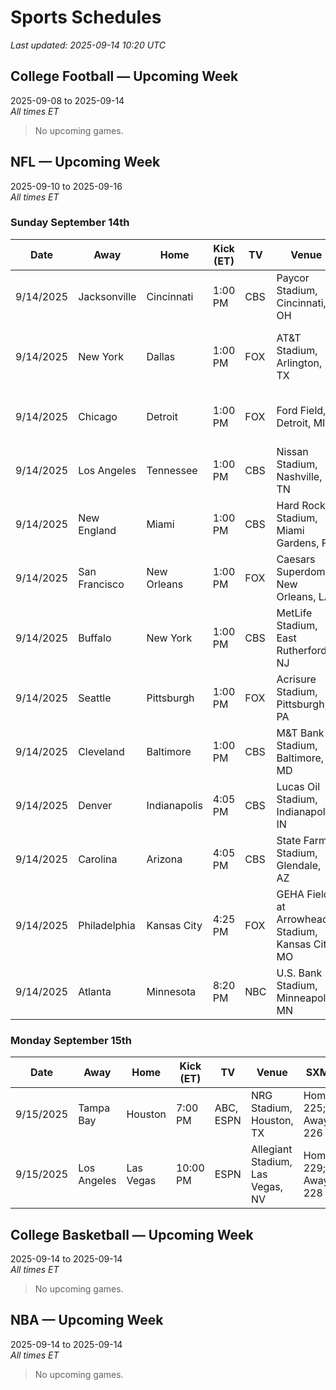 # Sports Schedules

_Last updated: 2025-09-14 10:20 UTC_

## College Football — Upcoming Week
2025-09-08 to 2025-09-14  
_All times ET_  

> No upcoming games.

## NFL — Upcoming Week
2025-09-10 to 2025-09-16  
_All times ET_  

### Sunday September 14th

| Date | Away | Home | Kick (ET) | TV | Venue | SXM | Spread | Total |
| --- | --- | --- | --- | --- | --- | --- | --- | --- |
| 9/14/2025 | Jacksonville | Cincinnati | 1:00 PM | CBS | Paycor Stadium, Cincinnati, OH | Home 226; Away 381 | CIN -3.5 | 48.5 |
| 9/14/2025 | New York | Dallas | 1:00 PM | FOX | AT&T Stadium, Arlington, TX | Home 228; Away 386 / 383 | DAL -5.5 | 45.5 |
| 9/14/2025 | Chicago | Detroit | 1:00 PM | FOX | Ford Field, Detroit, MI | Home 227; Away 382 | DET -6.5 | 46.5 |
| 9/14/2025 | Los Angeles | Tennessee | 1:00 PM | CBS | Nissan Stadium, Nashville, TN | Home 233; Away 388 | LAR -5.5 | 41.5 |
| 9/14/2025 | New England | Miami | 1:00 PM | CBS | Hard Rock Stadium, Miami Gardens, FL | Home 229; Away 384 | MIA -2.5 | 43.5 |
| 9/14/2025 | San Francisco | New Orleans | 1:00 PM | FOX | Caesars Superdome, New Orleans, LA | Home 230; Away 385 | SF -3.5 | 39.5 |
| 9/14/2025 | Buffalo | New York | 1:00 PM | CBS | MetLife Stadium, East Rutherford, NJ | Home 231; Away 386 | BUF -5.5 | 47.5 |
| 9/14/2025 | Seattle | Pittsburgh | 1:00 PM | FOX | Acrisure Stadium, Pittsburgh, PA | Home 232; Away 387 | PIT -3.5 | 40.5 |
| 9/14/2025 | Cleveland | Baltimore | 1:00 PM | CBS | M&T Bank Stadium, Baltimore, MD | Home 225; Away 380 | BAL -11.5 | 44.5 |
| 9/14/2025 | Denver | Indianapolis | 4:05 PM | CBS | Lucas Oil Stadium, Indianapolis, IN | Home 226; Away 381 | DEN -1.5 | 43.5 |
| 9/14/2025 | Carolina | Arizona | 4:05 PM | CBS | State Farm Stadium, Glendale, AZ | Home 225; Away 380 | ARI -6.5 | 44.5 |
| 9/14/2025 | Philadelphia | Kansas City | 4:25 PM | FOX | GEHA Field at Arrowhead Stadium, Kansas City, MO | Home 227; Away 382 | PHI -1.5 | 46.5 |
| 9/14/2025 | Atlanta | Minnesota | 8:20 PM | NBC | U.S. Bank Stadium, Minneapolis, MN | Home 225; Away 226 | MIN -3.5 | 44.5 |

### Monday September 15th

| Date | Away | Home | Kick (ET) | TV | Venue | SXM | Spread | Total |
| --- | --- | --- | --- | --- | --- | --- | --- | --- |
| 9/15/2025 | Tampa Bay | Houston | 7:00 PM | ABC, ESPN | NRG Stadium, Houston, TX | Home 225; Away 226 | HOU -2.5 | 42.5 |
| 9/15/2025 | Los Angeles | Las Vegas | 10:00 PM | ESPN | Allegiant Stadium, Las Vegas, NV | Home 229; Away 228 | LAC -3.5 | 46.5 |

## College Basketball — Upcoming Week
2025-09-14 to 2025-09-14  
_All times ET_  

> No upcoming games.

## NBA — Upcoming Week
2025-09-14 to 2025-09-14  
_All times ET_  

> No upcoming games.
